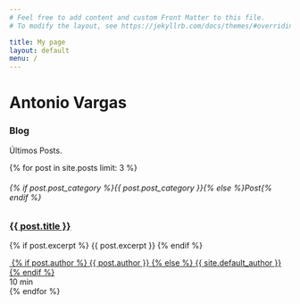 ```yaml
---
# Feel free to add content and custom Front Matter to this file.
# To modify the layout, see https://jekyllrb.com/docs/themes/#overriding-theme-defaults

title: My page
layout: default
menu: /
---
```


<!-- ======= Hero Section ======= -->
<div id="hero" class="hero route bg-image" style="background-image: url(assets/img/hero-bg.jpg)">
    <div class="overlay-itro"></div>
    <div class="hero-content display-table">
        <div class="table-cell">
            <div class="container">
                <!--<p class="display-6 color-d">Hello, world!</p>-->
                <h1 class="hero-title mb-4">Antonio Vargas</h1>
                <p class="hero-subtitle"><span class="typed" data-typed-items="Desarrollador Web, Programador, Entusiasta de la tecnología, Ciberseguridad, IA, Amante del código, Innovador tecnológico"></span></p>
                <!-- <p class="pt-3"><a class="btn btn-primary btn js-scroll px-4" href="#about" role="button">Learn More</a></p> -->
            </div>
        </div>
    </div>
</div><!-- End Hero Section -->

<main id="main">
    <section id="blog" class="blog-mf sect-pt4 route">
        <div class="container">
            <div class="row">
                <div class="col-sm-12">
                    <div class="title-box text-center">
                        <h3 class="title-a">
                            Blog
                        </h3>
                        <p class="subtitle-a">
                            Últimos Posts.
                        </p>
                        <div class="line-mf"></div>
                    </div>
                </div>
            </div>
            <div class="row">
                {% for post in site.posts limit: 3 %}
                <div class="col-md-4 d-flex align-items-stretch">
                    <div class="card card-blog">
                        <div class="card-img">
                            <a href="{{ post.url }}"><img src="{{ site.url }}/{% if post.image %}assets/img/{{ post.image }}{% else %}{{ site.default_post_image }}{% endif %}" 
                                        alt="" class="img-fluid"></a>
                        </div>
                        <div class="card-body">
                            <div class="card-category-box">
                                <div class="card-category">
                                    <h6 class="category">{% if post.post_category %}{{ post.post_category }}{% else %}Post{% endif %}</h6>
                                </div>
                            </div>
                            <h3 class="card-title"><a href="{{ post.url }}">{{ post.title }}</a></h3>
                            <p class="card-description">
                                {% if post.excerpt %}
                                    {{ post.excerpt }}
                                {% endif %}
                            </p>
                        </div>
                        <div class="card-footer">
                            <div class="post-author">
                                <a href="#">
                                    <img src="assets/img/testimonial-2.jpg" alt="" class="avatar rounded-circle">
                                    <span class="author">
                                        {% if post.author %}
                                        {{ post.author }}
                                        {% else %}
                                        {{ site.default_author }}
                                        {% endif %}
                                    </span>
                                </a>
                            </div>
                            <div class="post-date">
                                <span class="bi bi-clock"></span> 10 min
                            </div>
                        </div>
                    </div>
                </div>
                {% endfor %}
            </div>
        </div>
    </section>
</main>
<!-- End #main -->

<!--
You can use HTML elements in Markdown, such as the comment element, and they won't
be affected by a markdown parser. However, if you create an HTML element in your
markdown file, you cannot use markdown syntax within that element's contents.
-->
